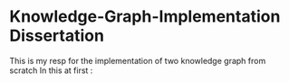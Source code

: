 # Knowledge-Graph-Implementation Dissertation
This is my resp for the implementation of two knowledge graph from scratch
In this at first : 

